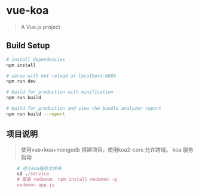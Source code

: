 # vue-koa

> A Vue.js project

## Build Setup

``` bash
# install dependencies
npm install

# serve with hot reload at localhost:8080
npm run dev

# build for production with minification
npm run build

# build for production and view the bundle analyzer report
npm run build --report
```
## 项目说明
> 使用vue+koa+mongodb 搭建项目，使用koa2-cors 允许跨域。
> koa 服务启动
``` ruby
    # 进入koa服务文件夹
    cd ./service
    # 安装 nodemon  npm install nodemon -g 
    nodemon app.js 
```   
